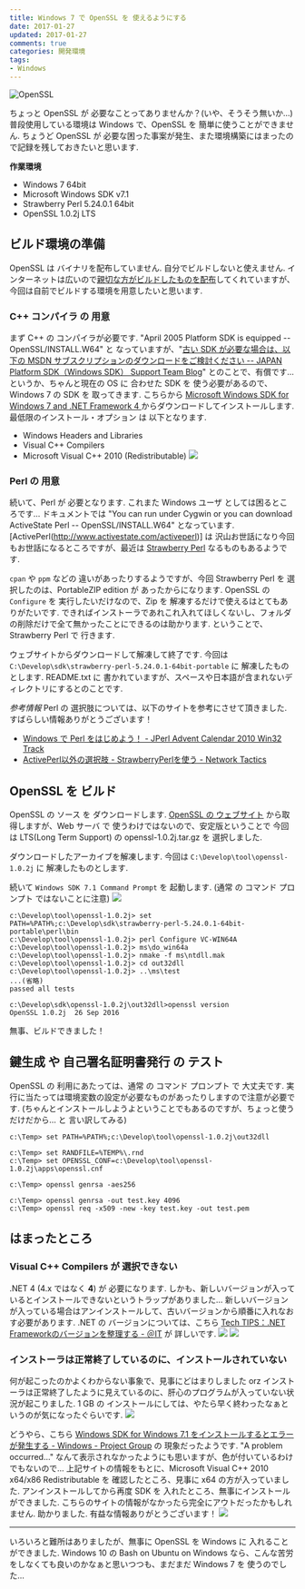 ```yaml
---
title: Windows 7 で OpenSSL を 使えるようにする
date: 2017-01-27
updated: 2017-01-27
comments: true
categories: 開発環境
tags:
- Windows
---
```


![](/assets/openssl/openssl.png "OpenSSL")

ちょっと OpenSSL が 必要なことってありませんか？(いや、そうそう無いか...)
普段使用している環境は Windows で、OpenSSL を 簡単に使うことができません. ちょうど OpenSSL が 必要な困った事案が発生、また環境構築にはまったので記録を残しておきたいと思います.

**作業環境**
- Windows 7 64bit
- Microsoft Windows SDK v7.1
- Strawberry Perl 5.24.0.1 64bit
- OpenSSL 1.0.2j LTS


## ビルド環境の準備
OpenSSL は バイナリを配布していません. 自分でビルドしないと使えません. インターネットは広いので[親切な方がビルドしたものを配布](https://www.openssl.org/community/binaries.html)してくれていますが、今回は自前でビルドする環境を用意したいと思います.


### C++ コンパイラ の 用意
まず C++ の コンパイラが必要です. "April 2005 Platform SDK is equipped -- OpenSSL/INSTALL.W64" と なっていますが、"[古い SDK が必要な場合は、以下の MSDN サブスクリプションのダウンロードをご検討ください -- JAPAN Platform SDK（Windows SDK） Support Team Blog](https://blogs.msdn.microsoft.com/japan_platform_sdkwindows_sdk_support_team_blog/2011/04/21/windows-sdk/)" とのことで、有償です...
というか、ちゃんと現在の OS に 合わせた SDK を 使う必要があるので、Windows 7 の SDK を 取ってきます.
こちらから [Microsoft Windows SDK for Windows 7 and .NET Framework 4
](https://www.microsoft.com/en-us/download/details.aspx?id=8279)からダウンロードしてインストールします.
最低限のインストール・オプション は 以下となります.
- Windows Headers and Libraries
- Visual C++ Compilers
- Microsoft Visual C++ 2010 (Redistributable)
![](/assets/openssl/01.png)



### Perl の 用意
続いて、Perl が 必要となります. これまた Windows ユーザ としては困るところです...
ドキュメントでは "You can run under Cygwin or you can download
 ActiveState Perl -- OpenSSL/INSTALL.W64" となっています. [ActivePerl(http://www.activestate.com/activeperl)] は 沢山お世話になり今回もお世話になるところですが、最近は [Strawberry Perl](http://strawberryperl.com/) なるものもあるようです.

`cpan` や `ppm` などの 違いがあったりするようですが、今回 Strawberry Perl を 選択したのは、PortableZIP edition が あったからになります.
OpenSSL の `Configure` を 実行したいだけなので、Zip を 解凍するだけで使えるはとてもありがたいです. できればインストーラであれこれ入れてほしくないし、フォルダの削除だけで全て無かったことにできるのは助かります. ということで、Strawberry Perl で 行きます.

ウェブサイトからダウンロードして解凍して終了です.
今回は `C:\Develop\sdk\strawberry-perl-5.24.0.1-64bit-portable` に 解凍したものとします. README.txt に 書かれていますが、スペースや日本語が含まれないディレクトリにするとのことです.

*参考情報*
Perl の 選択肢については、以下のサイトを参考にさせて頂きました. すばらしい情報ありがとうございます！
- [Windows で Perl をはじめよう！ - JPerl Advent Calendar 2010 Win32 Track](http://perl-users.jp/articles/advent-calendar/2010/win32/1)
- [ActivePerl以外の選択肢 - StrawberryPerlを使う - Network Tactics](http://www.nwt.jp/document/strawberryperl.php)


## OpenSSL を ビルド
OpenSSL の ソース を ダウンロードします. [OpenSSL の ウェブサイト](https://www.openssl.org/) から取得しますが、Web サーバ で 使うわけではないので、安定版ということで 今回は LTS(Long Term Support) の   openssl-1.0.2j.tar.gz を 選択しました.

ダウンロードしたアーカイブを解凍します.
今回は `C:\Develop\tool\openssl-1.0.2j` に 解凍したものとします.

続いて `Windows SDK 7.1 Command Prompt` を 起動します. (通常 の コマンド プロンプト ではないことに注意)
![](/assets/openssl/02.png)

```shell-session
c:\Develop\tool\openssl-1.0.2j> set PATH=%PATH%;c:\Develop\sdk\strawberry-perl-5.24.0.1-64bit-portable\perl\bin
c:\Develop\tool\openssl-1.0.2j> perl Configure VC-WIN64A
c:\Develop\tool\openssl-1.0.2j> ms\do_win64a
c:\Develop\tool\openssl-1.0.2j> nmake -f ms\ntdll.mak
c:\Develop\tool\openssl-1.0.2j> cd out32dll
c:\Develop\tool\openssl-1.0.2j> ..\ms\test
...(省略)
passed all tests

c:\Develop\sdk\openssl-1.0.2j\out32dll>openssl version
OpenSSL 1.0.2j  26 Sep 2016
```

無事、ビルドできました！


## 鍵生成 や 自己署名証明書発行 の テスト
OpenSSL の 利用にあたっては、通常 の コマンド プロンプト で 大丈夫です.
実行に当たっては環境変数の設定が必要なものがあったりしますので注意が必要です. (ちゃんとインストールしようよということでもあるのですが、ちょっと使うだけだから... と 言い訳してみる)
```shell-session
c:\Temp> set PATH=%PATH%;c:\Develop\tool\openssl-1.0.2j\out32dll

c:\Temp> set RANDFILE=%TEMP%\.rnd
c:\Temp> set OPENSSL_CONF=c:\Develop\tool\openssl-1.0.2j\apps\openssl.cnf

c:\Temp> openssl genrsa -aes256

c:\Temp> openssl genrsa -out test.key 4096
c:\Temp> openssl req -x509 -new -key test.key -out test.pem
```


## はまったところ

### Visual C++ Compilers が 選択できない
.NET 4 (4.x ではなく **4**) が 必要になります. しかも、新しいバージョンが入っているとインストールできないというトラップがありました... 新しいバージョンが入っている場合はアンインストールして、古いバージョンから順番に入れなおす必要があります.
.NET の バージョンについては、こちら [Tech TIPS：.NET Frameworkのバージョンを整理する - ＠IT](http://www.atmarkit.co.jp/ait/articles/1211/16/news093.html) が 詳しいです.
![](/assets/openssl/03.png)
![](/assets/openssl/04.png)


### インストーラは正常終了しているのに、インストールされていない
何が起こったのかよくわからない事象で、見事にどはまりしました orz
インストーラは正常終了したように見えているのに、肝心のプログラムが入っていない状況が起こりました. 1 GB の インストールにしては、やたら早く終わったなぁというのが気になったぐらいです.
![](/assets/openssl/05.png)

どうやら、こちら [Windows SDK for Windows 7.1 をインストールするとエラーが発生する - Windows - Project Group](http://www.projectgroup.info/tips/Others/comm_0004.html) の 現象だったようです. "A problem occurred..." なんて表示されなかったようにも思いますが、色が付いているわけでもないので...
上記サイトの情報をもとに、Microsoft Visual C++ 2010 x64/x86 Redistributable を 確認したところ、見事に x64 の方が入っていました. アンインストールしてから再度 SDK を 入れたところ、無事にインストールができました. こちらのサイトの情報がなかったら完全にアウトだったかもしれません. 助かりました. 有益な情報ありがとうございます！
![](/assets/openssl/06.png)



- - - -
いろいろと難所はありましたが、無事に OpenSSL を Windows に 入れることができました.
Windows 10 の Bash on Ubuntu on Windows なら、こんな苦労をしなくても良いのかなぁと思いつつも、まだまだ Windows 7 を 使うのでした...
